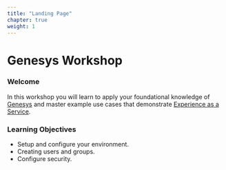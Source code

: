 ```yaml
---
title: "Landing Page"
chapter: true
weight: 1
---
```


# Genesys Workshop

### Welcome

In this workshop you will learn to apply your foundational knowledge of [Genesys](https://genesys.com) and master example use cases that demonstrate [Experience as a Service](https://www.genesys.com/experience-as-a-service).

### Learning Objectives
- Setup and configure your environment.
- Creating users and groups.
- Configure security.